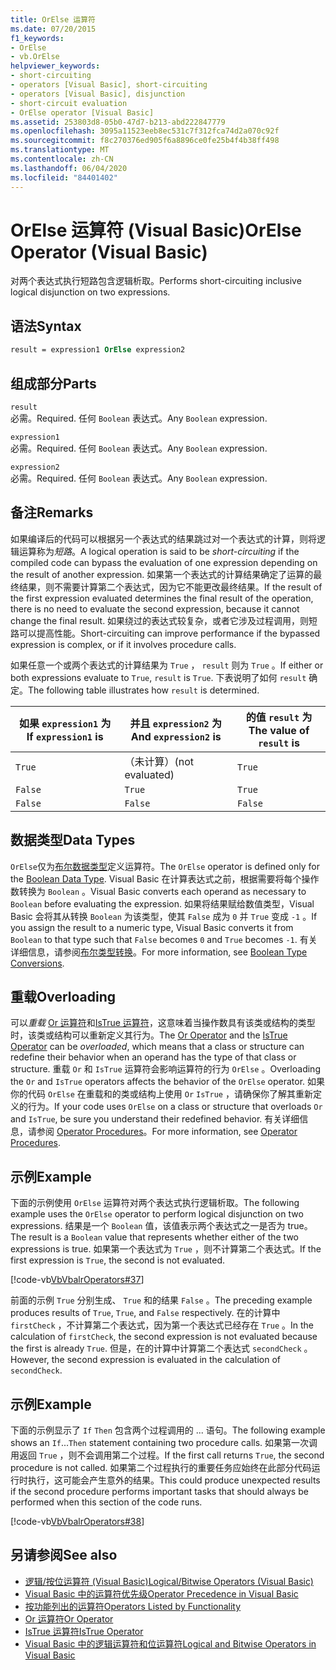 ```yaml
---
title: OrElse 运算符
ms.date: 07/20/2015
f1_keywords:
- OrElse
- vb.OrElse
helpviewer_keywords:
- short-circuiting
- operators [Visual Basic], short-circuiting
- operators [Visual Basic], disjunction
- short-circuit evaluation
- OrElse operator [Visual Basic]
ms.assetid: 253803d8-05b0-47d7-b213-abd222847779
ms.openlocfilehash: 3095a11523eeb8ec531c7f312fca74d2a070c92f
ms.sourcegitcommit: f8c270376ed905f6a8896ce0fe25b4f4b38ff498
ms.translationtype: MT
ms.contentlocale: zh-CN
ms.lasthandoff: 06/04/2020
ms.locfileid: "84401402"
---
```

# <a name="orelse-operator-visual-basic"></a><span data-ttu-id="0f60a-102">OrElse 运算符 (Visual Basic)</span><span class="sxs-lookup"><span data-stu-id="0f60a-102">OrElse Operator (Visual Basic)</span></span>
<span data-ttu-id="0f60a-103">对两个表达式执行短路包含逻辑析取。</span><span class="sxs-lookup"><span data-stu-id="0f60a-103">Performs short-circuiting inclusive logical disjunction on two expressions.</span></span>  
  
## <a name="syntax"></a><span data-ttu-id="0f60a-104">语法</span><span class="sxs-lookup"><span data-stu-id="0f60a-104">Syntax</span></span>  
  
```vb
result = expression1 OrElse expression2  
```  
  
## <a name="parts"></a><span data-ttu-id="0f60a-105">组成部分</span><span class="sxs-lookup"><span data-stu-id="0f60a-105">Parts</span></span>  
 `result`  
 <span data-ttu-id="0f60a-106">必需。</span><span class="sxs-lookup"><span data-stu-id="0f60a-106">Required.</span></span> <span data-ttu-id="0f60a-107">任何 `Boolean` 表达式。</span><span class="sxs-lookup"><span data-stu-id="0f60a-107">Any `Boolean` expression.</span></span>  
  
 `expression1`  
 <span data-ttu-id="0f60a-108">必需。</span><span class="sxs-lookup"><span data-stu-id="0f60a-108">Required.</span></span> <span data-ttu-id="0f60a-109">任何 `Boolean` 表达式。</span><span class="sxs-lookup"><span data-stu-id="0f60a-109">Any `Boolean` expression.</span></span>  
  
 `expression2`  
 <span data-ttu-id="0f60a-110">必需。</span><span class="sxs-lookup"><span data-stu-id="0f60a-110">Required.</span></span> <span data-ttu-id="0f60a-111">任何 `Boolean` 表达式。</span><span class="sxs-lookup"><span data-stu-id="0f60a-111">Any `Boolean` expression.</span></span>  
  
## <a name="remarks"></a><span data-ttu-id="0f60a-112">备注</span><span class="sxs-lookup"><span data-stu-id="0f60a-112">Remarks</span></span>  
 <span data-ttu-id="0f60a-113">如果编译后的代码可以根据另一个表达式的结果跳过对一个表达式的计算，则将逻辑运算称为*短路*。</span><span class="sxs-lookup"><span data-stu-id="0f60a-113">A logical operation is said to be *short-circuiting* if the compiled code can bypass the evaluation of one expression depending on the result of another expression.</span></span> <span data-ttu-id="0f60a-114">如果第一个表达式的计算结果确定了运算的最终结果，则不需要计算第二个表达式，因为它不能更改最终结果。</span><span class="sxs-lookup"><span data-stu-id="0f60a-114">If the result of the first expression evaluated determines the final result of the operation, there is no need to evaluate the second expression, because it cannot change the final result.</span></span> <span data-ttu-id="0f60a-115">如果绕过的表达式较复杂，或者它涉及过程调用，则短路可以提高性能。</span><span class="sxs-lookup"><span data-stu-id="0f60a-115">Short-circuiting can improve performance if the bypassed expression is complex, or if it involves procedure calls.</span></span>  
  
 <span data-ttu-id="0f60a-116">如果任意一个或两个表达式的计算结果为 `True` ， `result` 则为 `True` 。</span><span class="sxs-lookup"><span data-stu-id="0f60a-116">If either or both expressions evaluate to `True`, `result` is `True`.</span></span> <span data-ttu-id="0f60a-117">下表说明了如何 `result` 确定。</span><span class="sxs-lookup"><span data-stu-id="0f60a-117">The following table illustrates how `result` is determined.</span></span>  
  
|<span data-ttu-id="0f60a-118">如果 `expression1` 为 </span><span class="sxs-lookup"><span data-stu-id="0f60a-118">If `expression1` is</span></span>|<span data-ttu-id="0f60a-119">并且 `expression2` 为</span><span class="sxs-lookup"><span data-stu-id="0f60a-119">And `expression2` is</span></span>|<span data-ttu-id="0f60a-120">的值 `result` 为</span><span class="sxs-lookup"><span data-stu-id="0f60a-120">The value of `result` is</span></span>|  
|-------------------------|--------------------------|------------------------------|  
|`True`|<span data-ttu-id="0f60a-121">（未计算）</span><span class="sxs-lookup"><span data-stu-id="0f60a-121">(not evaluated)</span></span>|`True`|  
|`False`|`True`|`True`|  
|`False`|`False`|`False`|  
  
## <a name="data-types"></a><span data-ttu-id="0f60a-122">数据类型</span><span class="sxs-lookup"><span data-stu-id="0f60a-122">Data Types</span></span>  
 <span data-ttu-id="0f60a-123">`OrElse`仅为[布尔数据类型](../data-types/boolean-data-type.md)定义运算符。</span><span class="sxs-lookup"><span data-stu-id="0f60a-123">The `OrElse` operator is defined only for the [Boolean Data Type](../data-types/boolean-data-type.md).</span></span> <span data-ttu-id="0f60a-124">Visual Basic 在计算表达式之前，根据需要将每个操作数转换为 `Boolean` 。</span><span class="sxs-lookup"><span data-stu-id="0f60a-124">Visual Basic converts each operand as necessary to `Boolean` before evaluating the expression.</span></span> <span data-ttu-id="0f60a-125">如果将结果赋给数值类型，Visual Basic 会将其从转换 `Boolean` 为该类型，使其 `False` 成为 `0` 并 `True` 变成 `-1` 。</span><span class="sxs-lookup"><span data-stu-id="0f60a-125">If you assign the result to a numeric type, Visual Basic converts it from `Boolean` to that type such that `False` becomes `0` and `True` becomes `-1`.</span></span>
<span data-ttu-id="0f60a-126">有关详细信息，请参阅[布尔类型转换](../data-types/boolean-data-type.md#type-conversions)。</span><span class="sxs-lookup"><span data-stu-id="0f60a-126">For more information, see [Boolean Type Conversions](../data-types/boolean-data-type.md#type-conversions).</span></span>
  
## <a name="overloading"></a><span data-ttu-id="0f60a-127">重载</span><span class="sxs-lookup"><span data-stu-id="0f60a-127">Overloading</span></span>  
 <span data-ttu-id="0f60a-128">可以*重载* [Or 运算符](or-operator.md)和[IsTrue 运算符](istrue-operator.md)，这意味着当操作数具有该类或结构的类型时，该类或结构可以重新定义其行为。</span><span class="sxs-lookup"><span data-stu-id="0f60a-128">The [Or Operator](or-operator.md) and the [IsTrue Operator](istrue-operator.md) can be *overloaded*, which means that a class or structure can redefine their behavior when an operand has the type of that class or structure.</span></span> <span data-ttu-id="0f60a-129">重载 `Or` 和 `IsTrue` 运算符会影响运算符的行为 `OrElse` 。</span><span class="sxs-lookup"><span data-stu-id="0f60a-129">Overloading the `Or` and `IsTrue` operators affects the behavior of the `OrElse` operator.</span></span> <span data-ttu-id="0f60a-130">如果你的代码 `OrElse` 在重载和的类或结构上使用 `Or` `IsTrue` ，请确保你了解其重新定义的行为。</span><span class="sxs-lookup"><span data-stu-id="0f60a-130">If your code uses `OrElse` on a class or structure that overloads `Or` and `IsTrue`, be sure you understand their redefined behavior.</span></span> <span data-ttu-id="0f60a-131">有关详细信息，请参阅 [Operator Procedures](../../programming-guide/language-features/procedures/operator-procedures.md)。</span><span class="sxs-lookup"><span data-stu-id="0f60a-131">For more information, see [Operator Procedures](../../programming-guide/language-features/procedures/operator-procedures.md).</span></span>  
  
## <a name="example"></a><span data-ttu-id="0f60a-132">示例</span><span class="sxs-lookup"><span data-stu-id="0f60a-132">Example</span></span>  
 <span data-ttu-id="0f60a-133">下面的示例使用 `OrElse` 运算符对两个表达式执行逻辑析取。</span><span class="sxs-lookup"><span data-stu-id="0f60a-133">The following example uses the `OrElse` operator to perform logical disjunction on two expressions.</span></span> <span data-ttu-id="0f60a-134">结果是一个 `Boolean` 值，该值表示两个表达式之一是否为 true。</span><span class="sxs-lookup"><span data-stu-id="0f60a-134">The result is a `Boolean` value that represents whether either of the two expressions is true.</span></span> <span data-ttu-id="0f60a-135">如果第一个表达式为 `True` ，则不计算第二个表达式。</span><span class="sxs-lookup"><span data-stu-id="0f60a-135">If the first expression is `True`, the second is not evaluated.</span></span>  
  
 [!code-vb[VbVbalrOperators#37](~/samples/snippets/visualbasic/VS_Snippets_VBCSharp/VbVbalrOperators/VB/Class1.vb#37)]  
  
 <span data-ttu-id="0f60a-136">前面的示例 `True` 分别生成、 `True` 和的结果 `False` 。</span><span class="sxs-lookup"><span data-stu-id="0f60a-136">The preceding example produces results of `True`, `True`, and `False` respectively.</span></span> <span data-ttu-id="0f60a-137">在的计算中 `firstCheck` ，不计算第二个表达式，因为第一个表达式已经存在 `True` 。</span><span class="sxs-lookup"><span data-stu-id="0f60a-137">In the calculation of `firstCheck`, the second expression is not evaluated because the first is already `True`.</span></span> <span data-ttu-id="0f60a-138">但是，在的计算中计算第二个表达式 `secondCheck` 。</span><span class="sxs-lookup"><span data-stu-id="0f60a-138">However, the second expression is evaluated in the calculation of `secondCheck`.</span></span>  
  
## <a name="example"></a><span data-ttu-id="0f60a-139">示例</span><span class="sxs-lookup"><span data-stu-id="0f60a-139">Example</span></span>  
 <span data-ttu-id="0f60a-140">下面的示例显示了 `If` `Then` 包含两个过程调用的 ... 语句。</span><span class="sxs-lookup"><span data-stu-id="0f60a-140">The following example shows an `If`...`Then` statement containing two procedure calls.</span></span> <span data-ttu-id="0f60a-141">如果第一次调用返回 `True` ，则不会调用第二个过程。</span><span class="sxs-lookup"><span data-stu-id="0f60a-141">If the first call returns `True`, the second procedure is not called.</span></span> <span data-ttu-id="0f60a-142">如果第二个过程执行的重要任务应始终在此部分代码运行时执行，这可能会产生意外的结果。</span><span class="sxs-lookup"><span data-stu-id="0f60a-142">This could produce unexpected results if the second procedure performs important tasks that should always be performed when this section of the code runs.</span></span>  
  
 [!code-vb[VbVbalrOperators#38](~/samples/snippets/visualbasic/VS_Snippets_VBCSharp/VbVbalrOperators/VB/Class1.vb#38)]  
  
## <a name="see-also"></a><span data-ttu-id="0f60a-143">另请参阅</span><span class="sxs-lookup"><span data-stu-id="0f60a-143">See also</span></span>

- [<span data-ttu-id="0f60a-144">逻辑/按位运算符 (Visual Basic)</span><span class="sxs-lookup"><span data-stu-id="0f60a-144">Logical/Bitwise Operators (Visual Basic)</span></span>](logical-bitwise-operators.md)
- [<span data-ttu-id="0f60a-145">Visual Basic 中的运算符优先级</span><span class="sxs-lookup"><span data-stu-id="0f60a-145">Operator Precedence in Visual Basic</span></span>](operator-precedence.md)
- [<span data-ttu-id="0f60a-146">按功能列出的运算符</span><span class="sxs-lookup"><span data-stu-id="0f60a-146">Operators Listed by Functionality</span></span>](operators-listed-by-functionality.md)
- [<span data-ttu-id="0f60a-147">Or 运算符</span><span class="sxs-lookup"><span data-stu-id="0f60a-147">Or Operator</span></span>](or-operator.md)
- [<span data-ttu-id="0f60a-148">IsTrue 运算符</span><span class="sxs-lookup"><span data-stu-id="0f60a-148">IsTrue Operator</span></span>](istrue-operator.md)
- [<span data-ttu-id="0f60a-149">Visual Basic 中的逻辑运算符和位运算符</span><span class="sxs-lookup"><span data-stu-id="0f60a-149">Logical and Bitwise Operators in Visual Basic</span></span>](../../programming-guide/language-features/operators-and-expressions/logical-and-bitwise-operators.md)
